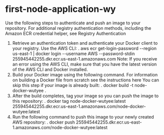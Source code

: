 # first-node-application-wy
Use the following steps to authenticate and push an image to your repository. For additional registry authentication methods, including the Amazon ECR credential helper, see Registry Authentication 
1. Retrieve an authentication token and authenticate your Docker client to your registry.
Use the AWS CLI:
 . aws ecr get-login-password --region us-east-1 | docker login --username AWS --password-stdin 255945442255.dkr.ecr.us-east-1.amazonaws.com
Note: If you receive an error using the AWS CLI, make sure that you have the latest version of the AWS CLI and Docker installed.
2. Build your Docker image using the following command. For information on building a Docker file from scratch see the instructions here 
You can skip this step if your image is already built:
. docker build -t node-docker-wutyee .
3. After the build completes, tag your image so you can push the image to this repository:
. docker tag node-docker-wutyee:latest 255945442255.dkr.ecr.us-east-1.amazonaws.com/node-docker-wutyee:latest
4. Run the following command to push this image to your newly created AWS repository:
. docker push 255945442255.dkr.ecr.us-east-1.amazonaws.com/node-docker-wutyee:latest



